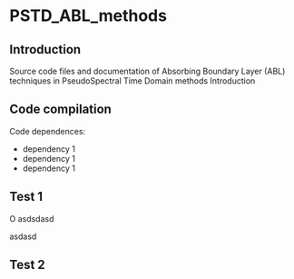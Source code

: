 # PSTD_ABL_methods

Introduction
------------
Source code files and documentation of Absorbing Boundary Layer (ABL) techniques in PseudoSpectral Time Domain methods
Introduction

Code compilation
----------------

Code dependences:
* dependency 1
* dependency 1
* dependency 1


**Test 1**
---------
O
asdsdasd

asdasd

**Test 2**
---------
